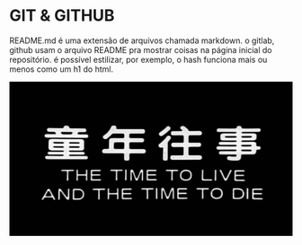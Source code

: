 # GIT & GITHUB

README.md é uma extensão de arquivos chamada markdown. o gitlab, github usam o arquivo README pra mostrar coisas na página inicial do repositório.
é possível estilizar, por exemplo, o hash funciona mais ou menos como um h1 do html.


![Hou Hsiao-Hsien, 1985](TongNienWangShiSnapshot20140812.jpg)

